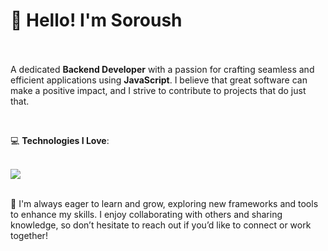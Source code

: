 

**<h1>👋 Hello! I'm Soroush</h1>**
<br>
<br>
A dedicated **Backend Developer** with a passion for crafting seamless and efficient applications using **JavaScript**. I believe that great software can make a positive impact, and I strive to contribute to projects that do just that.

<br>

💻 **Technologies I Love**:

<br>
<a href="#">
    <img src="https://skillicons.dev/icons?i=js,expressjs,nodejs,git,github,vscode,postman,vue,prisma,linux &theme=dark" />
</a>

<br>
<br>

🌟 I'm always eager to learn and grow, exploring new frameworks and tools to enhance my skills. I enjoy collaborating with others and sharing knowledge, so don’t hesitate to reach out if you’d like to connect or work together!
